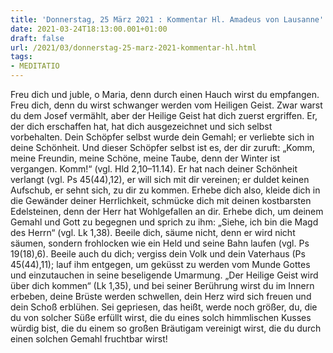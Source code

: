 ```yaml
---
title: 'Donnerstag, 25 März 2021 : Kommentar Hl. Amadeus von Lausanne'
date: 2021-03-24T18:13:00.001+01:00
draft: false
url: /2021/03/donnerstag-25-marz-2021-kommentar-hl.html
tags: 
- MEDITATIO
---
```


Freu dich und juble, o Maria, denn durch einen Hauch wirst du empfangen. Freu dich, denn du wirst schwanger werden vom Heiligen Geist. Zwar warst du dem Josef vermählt, aber der Heilige Geist hat dich zuerst ergriffen. Er, der dich erschaffen hat, hat dich ausgezeichnet und sich selbst vorbehalten. Dein Schöpfer selbst wurde dein Gemahl; er verliebte sich in deine Schönheit. Und dieser Schöpfer selbst ist es, der dir zuruft: „Komm, meine Freundin, meine Schöne, meine Taube, denn der Winter ist vergangen. Komm!“ (vgl. Hld 2,10–11.14). Er hat nach deiner Schönheit verlangt (vgl. Ps 45(44),12), er will sich mit dir vereinen; er duldet keinen Aufschub, er sehnt sich, zu dir zu kommen. Erhebe dich also, kleide dich in die Gewänder deiner Herrlichkeit, schmücke dich mit deinen kostbarsten Edelsteinen, denn der Herr hat Wohlgefallen an dir. Erhebe dich, um deinem Gemahl und Gott zu begegnen und sprich zu ihm: „Siehe, ich bin die Magd des Herrn“ (vgl. Lk 1,38). Beeile dich, säume nicht, denn er wird nicht säumen, sondern frohlocken wie ein Held und seine Bahn laufen (vgl. Ps 19(18),6). Beeile auch du dich; vergiss dein Volk und dein Vaterhaus (Ps 45(44),11); lauf ihm entgegen, um geküsst zu werden vom Munde Gottes und einzutauchen in seine beseligende Umarmung. „Der Heilige Geist wird über dich kommen“ (Lk 1,35), und bei seiner Berührung wirst du im Innern erbeben, deine Brüste werden schwellen, dein Herz wird sich freuen und dein Schoß erblühen. Sei gepriesen, das heißt, werde noch größer, du, die du von solcher Süße erfüllt wirst, die du eines solch himmlischen Kusses würdig bist, die du einem so großen Bräutigam vereinigt wirst, die du durch einen solchen Gemahl fruchtbar wirst!